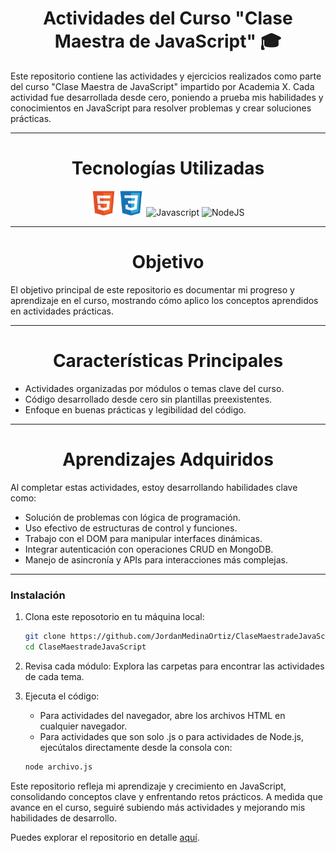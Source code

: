<h1 align="center">Actividades del Curso "Clase Maestra de JavaScript" 🎓</h1>
<p>Este repositorio contiene las actividades y ejercicios realizados como parte del curso "Clase Maestra de JavaScript" impartido por Academia X. Cada actividad fue desarrollada desde cero, poniendo a prueba mis habilidades y conocimientos en JavaScript para resolver problemas y crear soluciones prácticas.</p>
<hr>
<h1 align="center">Tecnologías Utilizadas</h1>
<div align="center">
 <img src="https://github.com/devicons/devicon/blob/master/icons/html5/html5-original.svg" alt="HTML5" title="HTML5" width="40px">
  <img src="https://github.com/devicons/devicon/blob/master/icons/css3/css3-original.svg" alt="CSS3" title="CSS3" width="40px">
  <img src="https://cdn.jsdelivr.net/gh/devicons/devicon/icons/javascript/javascript-original.svg" height="40" alt="Javascript"/>
  <img src="https://cdn.jsdelivr.net/gh/devicons/devicon/icons/nodejs/nodejs-original.svg" height="40" alt="NodeJS"/>
</div>
<hr>
<h1 align="center">Objetivo</h1>
<p>El objetivo principal de este repositorio es documentar mi progreso y aprendizaje en el curso, mostrando cómo aplico los conceptos aprendidos en actividades prácticas.</p>
<hr>
<h1 align="center">Características Principales</h1>
<ul>
  <li>Actividades organizadas por módulos o temas clave del curso.</li>
  <li>Código desarrollado desde cero sin plantillas preexistentes.</li>
  <li>Enfoque en buenas prácticas y legibilidad del código.</li>
</ul>
<hr>
<h1 align="center">Aprendizajes Adquiridos</h1>
<p>Al completar estas actividades, estoy desarrollando habilidades clave como:</p>
<ul>
  <li>Solución de problemas con lógica de programación.</li>
  <li>Uso efectivo de estructuras de control y funciones.</li>
  <li>Trabajo con el DOM para manipular interfaces dinámicas.</li>
  <li>Integrar autenticación con operaciones CRUD en MongoDB.</li>
  <li>Manejo de asincronía y APIs para interacciones más complejas.</li>
</ul>
<hr>

### Instalación

1. Clona este reposotorio en tu máquina local:

   ```sh
   git clone https://github.com/JordanMedinaOrtiz/ClaseMaestradeJavaScript.git
   cd ClaseMaestradeJavaScript
   ```

2. Revisa cada módulo: Explora las carpetas para encontrar las actividades de cada tema.

3. Ejecuta el código:
   <ul>
     <li>Para actividades del navegador, abre los archivos HTML en cualquier navegador.</li>
     <li>Para actividades que son solo .js o para actividades de Node.js, ejecútalos directamente desde la consola con:</li>
   </ul>
   
   
   ```sh
   node archivo.js
   ```
    
<p>Este repositorio refleja mi aprendizaje y crecimiento en JavaScript, consolidando conceptos clave y enfrentando retos prácticos. A medida que avance en el curso, seguiré subiendo más actividades y mejorando mis habilidades de desarrollo.</p>
<p>Puedes explorar el repositorio en detalle <a href="https://github.com/jordanmedinaortiz/ClaseMaestraJavaScript" target="_blank">aquí</a>.</p>
